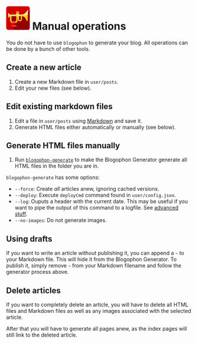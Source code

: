 ![Blogophon -](blogophon.png) Manual operations
=================

You do not have to use `blogophon` to generate your blog. All operations can be done by a bunch of other tools.

## Create a new article

1. Create a new Markdown file in `user/posts`.
1. Edit your new files (see below).

## Edit existing markdown files

1. Edit a file in `user/posts` using [Markdown](markdown.md) and save it.
1. Generate HTML files either automatically or manually (see below).

## Generate HTML files manually

1. Run [`blogophon-generate`](generate.js) to make the Blogophon Generator generate all HTML files in the folder you are in.

`blogophon-generate` has some options:

* `--force`: Create _all_ articles anew, ignoring cached versions.
* `--deploy`:  Execute `deployCmd` command found in `user/config.json`.
* `--log`:  Ouputs a header with the current date. This may be useful if you want to pipe the output of this command to a logfile. See [advanced stuff](advanced-stuff.md).
* `--no-images`: Do not generate images.

## Using drafts

If you want to write an article without publishing it, you can append a `~` to your Markdown file. This will hide it from the Blogophon Generator. To publish it, simply remove `~` from your Markdown filename and follow the generator process above.

## Delete articles

If you want to completely delete an article, you will have to delete all HTML files and Markdown files as well as any images associated with the selected article.

After that you will have to generate all pages anew, as the index pages will still link to the deleted article.
